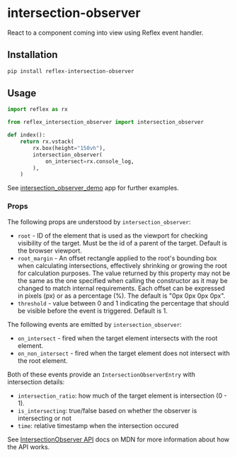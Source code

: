 # intersection-observer

React to a component coming into view using Reflex event handler.

## Installation

```bash
pip install reflex-intersection-observer
```

## Usage

```python
import reflex as rx

from reflex_intersection_observer import intersection_observer

def index():
    return rx.vstack(
        rx.box(height="150vh"), 
        intersection_observer(
            on_intersect=rx.console_log,
        ),
    )
```

See [intersection_observer_demo](./intersection_observer_demo/) app for further examples.

### Props

The following props are understood by `intersection_observer`:

* `root` - ID of the element that is used as the viewport for checking
  visibility of the target. Must be the id of a parent of the target. Default is
  the browser viewport.
* `root_margin` - An offset rectangle applied to the root's bounding box when
  calculating intersections, effectively shrinking or growing the root for
  calculation purposes. The value returned by this property may not be the same
  as the one specified when calling the constructor as it may be changed to
  match internal requirements. Each offset can be expressed in pixels (px) or as
  a percentage (%). The default is "0px 0px 0px 0px".
* `threshold` - value between 0 and 1 indicating the percentage that should be
  visible before the event is triggered. Default is 1.

The following events are emitted by `intersection_observer`:

* `on_intersect` - fired when the target element intersects with the root element.
* `on_non_intersect` - fired when the target element does not intersect with the root element.

Both of these events provide an `IntersectionObserverEntry` with intersection details:

* `intersection_ratio`: how much of the target element is intersection (0 - 1).
* `is_intersecting`: true/false based on whether the observer is intersecting or not
* `time`: relative timestamp when the intersection occured

See [IntersectionObserver API](https://developer.mozilla.org/en-US/docs/Web/API/IntersectionObserver)
docs on MDN for more information about how the API works.
